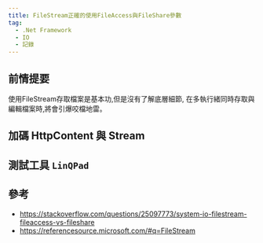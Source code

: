 ```yaml
---
title: FileStream正確的使用FileAccess與FileShare參數
tag:
  - .Net Framework
  - IO
  - 記錄
---
```

## 前情提要

使用FileStream存取檔案是基本功,但是沒有了解底層細節,
在多執行緒同時存取與編輯檔案時,將會引爆咬檔地雷。

## 加碼 HttpContent 與 Stream

## 測試工具 `LinQPad`

## 參考

- <https://stackoverflow.com/questions/25097773/system-io-filestream-fileaccess-vs-fileshare>
- <https://referencesource.microsoft.com/#q=FileStream>